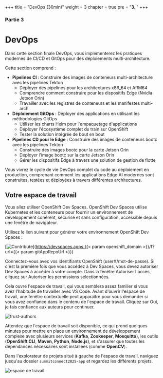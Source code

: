 +++
title = "DevOps (30min)"
weight = 3
chapter = true
pre = "<b>3. </b>"
+++

### Partie 3

# DevOps

Dans cette section finale DevOps, vous implémenterez les pratiques modernes de CI/CD et GitOps pour des déploiements multi-architecture.

Cette section comprend :
- **Pipelines CI** : Construire des images de conteneurs multi-architecture avec les pipelines Tekton
  - Déployer des pipelines pour les architectures x86_64 et ARM64
  - Comprendre comment construire pour les dispositifs Edge (Nvidia Jetson Orin)
  - Travailler avec les registres de conteneurs et les manifestes multi-arch
- **Déploiement GitOps** : Déployer des applications en utilisant les méthodologies GitOps
  - Utiliser les charts Helm pour l'empaquetage d'applications
  - Déployer l'écosystème complet du train sur OpenShift
  - Tester la solution intégrée de bout en bout
- **Pipelines CD pour le Edge** : Construire des images de conteneurs bootc avec les pipelines Tekton
  - Construire des images bootc pour la carte Jetson Orin
  - Déployer l'image bootc sur la carte Jetson Orin
  - Gérer les dispositifs Edge à travers une solution de gestion de flotte

Vous vivrez le cycle de vie DevOps complet du code au déploiement en production, comprenant comment les applications Edge AI modernes sont construites, testées et déployées à travers différentes architectures.

## Votre espace de travail

Vous allez utiliser OpenShift Dev Spaces. OpenShift Dev Spaces utilise Kubernetes et les conteneurs pour fournir un environnement de développement cohérent, sécurisé et sans configuration, accessible depuis une fenêtre de navigateur.

Utilisez le lien suivant pour générer votre environnement OpenShift Dev Spaces : 

[![Contribute](https://www.eclipse.org/che/contribute.svg)](https://devspaces.apps.{{< param openshift_domain >}}/f?url={{< param gitAppRepoUrl >}})

Connectez-vous avec vos identifiants OpenShift (userX/mot-de-passe). Si c'est la première fois que vous accédez à Dev Spaces, vous devez autoriser Dev Spaces à accéder à votre compte. Dans la fenêtre Autoriser l'accès, cliquez sur Autoriser les permissions sélectionnées.

Cela ouvre l'espace de travail, qui vous semblera assez familier si vous avez l'habitude de travailler avec VS Code. Avant d'ouvrir l'espace de travail, une fenêtre contextuelle peut apparaître pour vous demander si vous avez confiance dans le contenu de l'espace de travail. Cliquez sur Oui, je fais confiance aux auteurs pour continuer.

![trust-authors](/images/dev-section/trust-authors.png)

Attendez que l'espace de travail soit disponible, ce qui prend quelques minutes pour mettre en place un environnement de développement complexe avec plusieurs services (**Kafka**, **Zookeeper**, **Mosquitto**), les outils (**OpenShift CLI**, **Maven**, **Python**, **Node.js**), et s'assurer que toutes les dépendances nécessaires sont installées (comme **OpenCV**).

Dans l'explorateur de projets situé à gauche de l'espace de travail, naviguez jusqu'au dossier `summitconnect2025-app` et regardez les différents projets.

![espace de travail](/images/dev-section/workspace.png)
